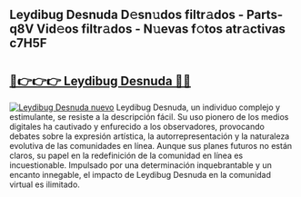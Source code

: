 ## Leydibug Desnuda D𝚎sn𝚞dos filtr𝚊dos - Parts-q8V Vid𝚎os filtr𝚊dos - N𝚞evas f𝚘tos atr𝚊ctivas c7H5F

# <h2><a href="http://mbczo66.tromn.icu/?c=Leydibug+Desnuda">🔗👉👉👉 Leydibug Desnuda 🔗🔗</a></h2>

[![Leydibug Desnuda nuevo](https://i.imgur.com/pEAQMta.gif)](http://mbczo66.tromn.icu/?c=Leydibug+Desnuda)
Leydibug Desnuda, un individuo complejo y estimulante, se resiste a la descripción fácil. Su uso pionero de los medios digitales ha cautivado y enfurecido a los observadores, provocando debates sobre la expresión artística, la autorrepresentación y la naturaleza evolutiva de las comunidades en línea. Aunque sus planes futuros no están claros, su papel en la redefinición de la comunidad en línea es incuestionable. Impulsado por una determinación inquebrantable y un encanto innegable, el impacto de Leydibug Desnuda en la comunidad virtual es ilimitado.
